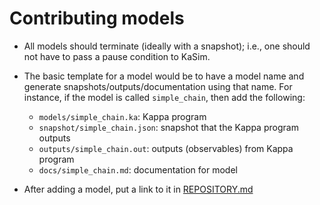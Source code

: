 Contributing models
================

- All models should terminate (ideally with a snapshot); i.e., one should not have to pass a pause
condition to KaSim.

- The basic template for a model would be to have a model name and
generate snapshots/outputs/documentation using that name. For
instance, if the model is called ``simple_chain``, then add the
following:

	* ``models/simple_chain.ka``: Kappa program
	* ``snapshot/simple_chain.json``: snapshot that the Kappa program
outputs
	* ``outputs/simple_chain.out``: outputs (observables) from Kappa program
	* ``docs/simple_chain.md``: documentation for model

- After adding a model, put a link to it in [REPOSITORY.md](REPOSITORY.md)


